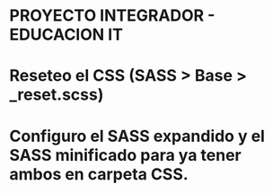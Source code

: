 # PROYECTO INTEGRADOR - EDUCACION IT

# Reseteo el CSS (SASS > Base > _reset.scss)

# Configuro el SASS expandido y el SASS minificado para ya tener ambos en carpeta CSS.

